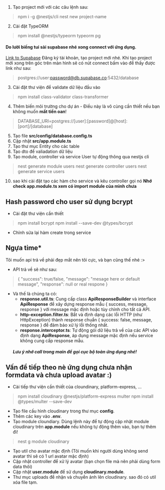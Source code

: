 1. Tạo project mới với các câu lệnh sau:
> npm i -g @nestjs/cli
> nest new project-name
2. Cài đặt TypeORM
> npm install @nestjs/typeorm typeorm pg
#### Do lười biếng tui sài supabase nhé xong connect với ứng dụng.
[Link to Supabase](https://supabase.com/)
Đăng ký tài khoản, tạo project mới nhé.
Khi tạo project mới xong trên góc trên màn hình sẽ có nút connect bấm vào để thấy được link như sau:
> postgres://user:password@db.supabase.co:5432/database
3. Cài đặt thư viện để validate dữ liệu đầu vào
> npm install class-validator class-transformer
4. Thêm biến môi trường cho dự án - Điều này là vô cùng cần thiết nếu bạn không muốn **mất tiền oan**!
> DATABASE_URI=postgres://[user]:[password]@[host]:[port]/[database]
5. Tạo file **src/config/database.config.ts**
6. Cập nhật **src/app.module.ts**
7. Tạo thư mục Entity cho các table
8. Tạo dto để valiadation dữ liệu
9. Tạo module, controller và service User tự động thông qua nestjs cli
> nest generate module users
> nest generate controller users
> nest generate service users
10. sao khi cài đặt tạo các hàm cho service và kêu controller gọi nó **Nhớ check app.module.ts xem có import module của mình chưa**
## Hash password cho user sử dụng bcrypt
- Cài đặt thư viện cần thiết
> npm install bcrypt
> npm install --save-dev @types/bcrypt
- Chỉnh sửa lại hàm create trong service
## Ngựa time*
Tôi muốn api trả về phải đẹp mắt nên tôi cực, và bạn cũng thế nhé :>
- API trả về sẽ như sau:
> {
    "success": true/false,
    "message": "mesage here or default message",
    "response": null or real respone
> }
- Và thế là chúng ta có:
    - **response.util.ts**: Cung cấp class **ApiResponseBuilder** và interface **ApiResponse** để xây dựng response mẫu { success, message, response } với message mặc định hoặc tùy chỉnh cho tất cả API.
    - **http-exception.filter.ts**: Bắt và định dạng các lỗi HTTP (như HttpException) thành response chuẩn { success: false, message, response } để đảm bảo xử lý lỗi thống nhất.
    - **response.interceptor.ts**: Tự động gói dữ liệu trả về của các API vào định dạng **ApiResponse**, áp dụng message mặc định nếu service không cung cấp response mẫu.
    ##### Lưu ý nhớ call trong main để gọi cục bộ toàn ứng dụng nhé!
## Vấn đề tiếp theo nè ứng dụng chưa nhận formdata và chưa upload avatar :)
- Cài tiếp thư viện cần thiết của cloundinary, platform-express, ...
> npm install cloudinary @nestjs/platform-express multer
> npm install @types/multer --save-dev
- Tạo file cấu hình cloudinary trong thư mục **config**.
- Thêm các key vào **.env**.
- Tạo module cloundiary. Dùng lệnh này để tự động cập nhật module cloudinary trên **app.module** nếu không tự động thêm vào, bạn tự thêm đi!
> nest g module cloudinary 
- Tạo util cho avatar mặc định (Tôi muốn khi người dùng không send avatar thì sẽ có 1 url avatar mặc định)
- Cập nhật controller để xử lý avatar (bạn chọn file mà nên phải dùng form data thôi)
- Cập nhật **user.module** để sử dụng **cloudinary.module**.
- Thư mục uploads để nhận và chuyển ảnh lên cloudinary. sao đó có util xóa file tạm.
